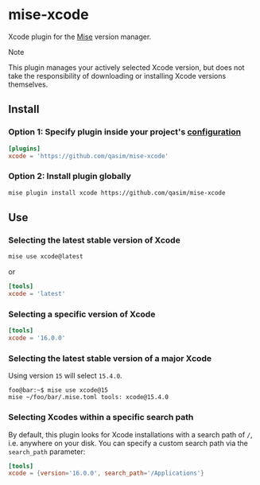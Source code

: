 # mise-xcode

Xcode plugin for the [Mise](https://github.com/jdx/mise) version manager.

> [!NOTE]
> This plugin manages your actively selected Xcode version, but does not take the responsibility of downloading or installing Xcode versions themselves.

## Install

### Option 1: Specify plugin inside your project's [configuration](https://mise.jdx.dev/configuration.html)

```toml
[plugins]
xcode = 'https://github.com/qasim/mise-xcode'
```

### Option 2: Install plugin globally

```bash
mise plugin install xcode https://github.com/qasim/mise-xcode
```

## Use

### Selecting the latest stable version of Xcode

```bash
mise use xcode@latest
```

or

```toml
[tools]
xcode = 'latest'
```

### Selecting a specific version of Xcode

```toml
[tools]
xcode = '16.0.0'
```

### Selecting the latest stable version of a major Xcode

Using version `15` will select `15.4.0`.

```console
foo@bar:~$ mise use xcode@15
mise ~/foo/bar/.mise.toml tools: xcode@15.4.0
```

### Selecting Xcodes within a specific search path

By default, this plugin looks for Xcode installations with a search path of `/`, i.e. anywhere on your disk.
You can specify a custom search path via the `search_path` parameter:

```toml
[tools]
xcode = {version='16.0.0', search_path='/Applications'}
```
